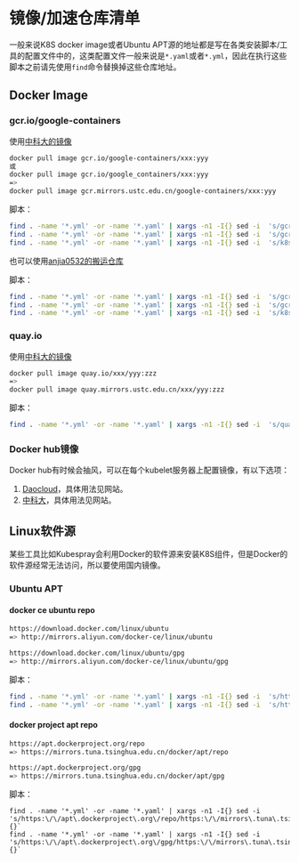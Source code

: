# 镜像/加速仓库清单

一般来说K8S docker image或者Ubuntu APT源的地址都是写在各类安装脚本/工具的配置文件中的，这类配置文件一般来说是`*.yaml`或者`*.yml`，因此在执行这些脚本之前请先使用`find`命令替换掉这些仓库地址。

## Docker Image

### gcr.io/google-containers

使用[中科大的镜像][ustc-gcr]

```bash
docker pull image gcr.io/google-containers/xxx:yyy
或
docker pull image gcr.io/google_containers/xxx:yyy
=>
docker pull image gcr.mirrors.ustc.edu.cn/google-containers/xxx:yyy
```

脚本：

```bash
find . -name '*.yml' -or -name '*.yaml' | xargs -n1 -I{} sed -i  's/gcr\.io\/google-containers\//gcr\.mirrors\.ustc\.edu\.cn\/google-containers\//' {}
find . -name '*.yml' -or -name '*.yaml' | xargs -n1 -I{} sed -i  's/gcr\.io\/google_containers\//gcr\.mirrors\.ustc\.edu\.cn\/google-containers\//' {}
find . -name '*.yml' -or -name '*.yaml' | xargs -n1 -I{} sed -i  's/k8s\.gcr\.io\//gcr\.mirrors\.ustc\.edu\.cn\/google-containers\//' {}
```

也可以使用[anjia0532的搬运仓库][anjia0532]

脚本：

```bash
find . -name '*.yml' -or -name '*.yaml' | xargs -n1 -I{} sed -i  's/gcr\.io\/google-containers\//anjia0532\/google-containers\./' {}
find . -name '*.yml' -or -name '*.yaml' | xargs -n1 -I{} sed -i  's/gcr\.io\/google_containers\//anjia0532\/google-containers\./' {}
find . -name '*.yml' -or -name '*.yaml' | xargs -n1 -I{} sed -i  's/k8s\.gcr\.io\//anjia0532\/google-containers\./' {}
```

### quay.io

使用[中科大的镜像][ustc-quay]

```bash
docker pull image quay.io/xxx/yyy:zzz
=>
docker pull image quay.mirrors.ustc.edu.cn/xxx/yyy:zzz
```

脚本：

```bash
find . -name '*.yml' -or -name '*.yaml' | xargs -n1 -I{} sed -i  's/quay\.io\//quay\.mirrors\.ustc\.edu\.cn\//' {}
```

### Docker hub镜像

Docker hub有时候会抽风，可以在每个kubelet服务器上配置镜像，有以下选项：

1. [Daocloud][daocloud]，具体用法见网站。
1. [中科大][ustc-docker]，具体用法见网站。

## Linux软件源

某些工具比如Kubespray会利用Docker的软件源来安装K8S组件，但是Docker的软件源经常无法访问，所以要使用国内镜像。

### Ubuntu APT

#### docker ce ubuntu repo

```bash
https://download.docker.com/linux/ubuntu
=> http://mirrors.aliyun.com/docker-ce/linux/ubuntu 

https://download.docker.com/linux/ubuntu/gpg
=> http://mirrors.aliyun.com/docker-ce/linux/ubuntu/gpg 
```

脚本：

```bash
find . -name '*.yml' -or -name '*.yaml' | xargs -n1 -I{} sed -i  's/https:\/\/download\.docker\.com\/linux\/ubuntu/http:\/\/mirrors\.aliyun\.com\/docker-ce\/linux\/ubuntu/' {}`
find . -name '*.yml' -or -name '*.yaml' | xargs -n1 -I{} sed -i  's/https:\/\/download\.docker\.com\/linux\/ubuntu\/gpg/http:\/\/mirrors\.aliyun\.com\/docker-ce\/linux\/ubuntu\/gpg/' {}`
```
#### docker project apt repo

```bash
https://apt.dockerproject.org/repo
=> https://mirrors.tuna.tsinghua.edu.cn/docker/apt/repo

https://apt.dockerproject.org/gpg
=> https://mirrors.tuna.tsinghua.edu.cn/docker/apt/gpg
```

脚本：

```
find . -name '*.yml' -or -name '*.yaml' | xargs -n1 -I{} sed -i  's/https:\/\/apt\.dockerproject\.org\/repo/https:\/\/mirrors\.tuna\.tsinghua\.edu\.cn\/docker\/apt\/repo/' {}`
find . -name '*.yml' -or -name '*.yaml' | xargs -n1 -I{} sed -i  's/https:\/\/apt\.dockerproject\.org\/gpg/https:\/\/mirrors\.tuna\.tsinghua\.edu\.cn\/docker\/apt\/gpg/' {}`
```

[daocloud]: https://www.daocloud.io/mirror#accelerator-doc
[anjia0532]: https://github.com/anjia0532/gcr.io_mirror
[ustc-gcr]: https://github.com/ustclug/mirrorrequest/issues/187
[ustc-quay]: https://github.com/ustclug/mirrorrequest/issues/135
[ustc-docker]: http://mirrors.ustc.edu.cn/help/dockerhub.html

